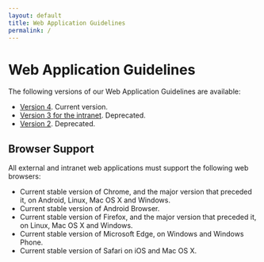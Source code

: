 ```yaml
---
layout: default
title: Web Application Guidelines
permalink: /
---
```


# Web Application Guidelines

The following versions of our Web Application Guidelines are available:

* [Version 4](https://malmostad.github.io/wag-v4/). Current version.
* [Version 3 for the intranet](https://malmostad.github.io/wag-intranet-v3/). Deprecated.
* [Version 2](https://malmo.se/Web-Application-Guidelines.html). Deprecated.


## Browser Support

All external and intranet web applications must support the following web browsers:

* Current stable version of Chrome, and the major version that preceded it, on Android, Linux, Mac OS X and Windows.
* Current stable version of Android Browser.
* Current stable version of Firefox, and the major version that preceded it, on Linux, Mac OS X and Windows.
* Current stable version of Microsoft Edge, on Windows and Windows Phone.
* Current stable version of Safari on iOS and Mac OS X.
